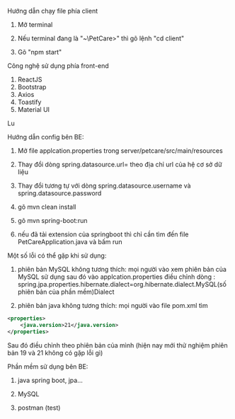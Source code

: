Hướng dẫn chạy file phía client

1. Mở terminal
 
2. Nếu terminal đang là "~\PetCare>" thì gõ lệnh "cd client"

3. Gõ "npm start"

Công nghệ sử dụng phía front-end

1. ReactJS
2. Bootstrap
3. Axios
4. Toastify
5. Material UI

Lu

Hướng dẫn config bên BE:
1. Mở file applcation.properties trong server/petcare/src/main/resources

2. Thay đổi dòng spring.datasource.url= theo địa chỉ url của hệ cơ sở dữ liệu

3. Thay đổi tương tự với dòng spring.datasource.username và spring.datasource.password

4. gõ mvn clean install

5. gõ mvn spring-boot:run

6. nếu đã tải extension của springboot thì chỉ cần tìm đến file PetCareApplication.java và bấm run

Một số lỗi có thể gặp khi sử dụng:

1. phiên bản MySQL không tương thích: mọi người vào xem phiên bản của MySQL sử dụng sau đó vào applcation.properties điều chỉnh dòng : spring.jpa.properties.hibernate.dialect=org.hibernate.dialect.MySQL(số phiên bản của phần mềm)Dialect

2. phiên bản java không tương thích: mọi người vào file pom.xml tìm
``` xml
<properties>
	<java.version>21</java.version>
</properties>
```
Sau đó điều chỉnh theo phiên bản của mình (hiện nay mới thử nghiệm phiên bản 19 và 21 không có gặp lỗi gì)


Phần mềm sử dụng bên BE:
1. java spring boot, jpa...

2. MySQL

3. postman (test)


